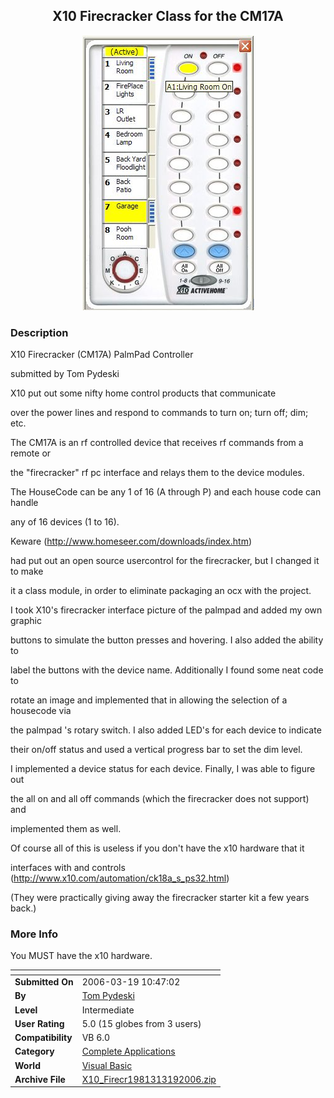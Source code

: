 ﻿<div align="center">

## X10 Firecracker Class for the CM17A

<img src="PIC20063191159588227.jpg">
</div>

### Description

X10 Firecracker (CM17A) PalmPad Controller

submitted by Tom Pydeski

X10 put out some nifty home control products that communicate

over the power lines and respond to commands to turn on; turn off; dim; etc.

The CM17A is an rf controlled device that receives rf commands from a remote or

the "firecracker" rf pc interface and relays them to the device modules.

The HouseCode can be any 1 of 16 (A through P) and each house code can handle

any of 16 devices (1 to 16).

Keware (http://www.homeseer.com/downloads/index.htm)

had put out an open source usercontrol for the firecracker, but I changed it to make

it a class module, in order to eliminate packaging an ocx with the project.

I took X10's firecracker interface picture of the palmpad and added my own graphic

buttons to simulate the button presses and hovering. I also added the ability to

label the buttons with the device name. Additionally I found some neat code to

rotate an image and implemented that in allowing the selection of a housecode via

the palmpad 's rotary switch. I also added LED's for each device to indicate

their on/off status and used a vertical progress bar to set the dim level.

I implemented a device status for each device. Finally, I was able to figure out

the all on and all off commands (which the firecracker does not support) and

implemented them as well.

Of course all of this is useless if you don't have the x10 hardware that it

interfaces with and controls (http://www.x10.com/automation/ck18a_s_ps32.html)

(They were practically giving away the firecracker starter kit a few years back.)
 
### More Info
 
You MUST have the x10 hardware.


<span>             |<span>
---                |---
**Submitted On**   |2006-03-19 10:47:02
**By**             |[Tom Pydeski](https://github.com/Planet-Source-Code/PSCIndex/blob/master/ByAuthor/tom-pydeski.md)
**Level**          |Intermediate
**User Rating**    |5.0 (15 globes from 3 users)
**Compatibility**  |VB 6\.0
**Category**       |[Complete Applications](https://github.com/Planet-Source-Code/PSCIndex/blob/master/ByCategory/complete-applications__1-27.md)
**World**          |[Visual Basic](https://github.com/Planet-Source-Code/PSCIndex/blob/master/ByWorld/visual-basic.md)
**Archive File**   |[X10\_Firecr1981313192006\.zip](https://github.com/Planet-Source-Code/tom-pydeski-x10-firecracker-class-for-the-cm17a__1-64719/archive/master.zip)








